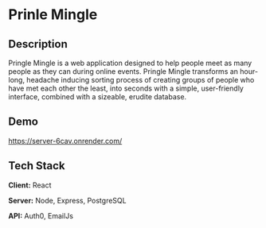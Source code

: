 
# Prinle Mingle

## Description

Pringle Mingle is a web application designed to help people meet as many people as they can during online events.   Pringle Mingle transforms an hour-long, headache inducing sorting process of creating groups of people who have met each other the least, into seconds with a simple, user-friendly interface, combined with a sizeable, erudite database.



## Demo

https://server-6cav.onrender.com/


## Tech Stack

**Client:** React

**Server:** Node, Express, PostgreSQL

**API:** Auth0, EmailJs



